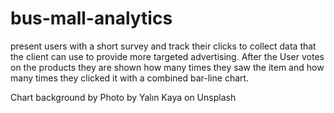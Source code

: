# bus-mall-analytics
present users with a short survey and track their clicks to collect data that the client can use to provide more targeted advertising. After the User votes on the products they are shown how many times they saw the item and how many times they clicked it with a combined bar-line chart. 

Chart background by Photo by Yalın Kaya on Unsplash

